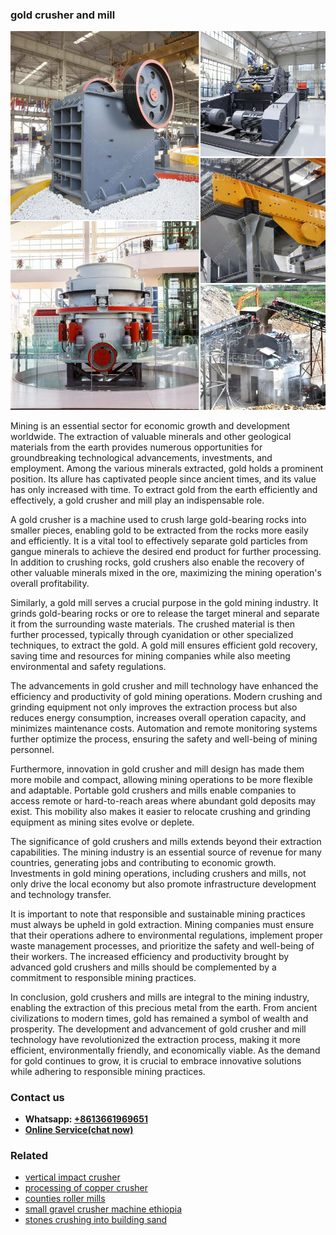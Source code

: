 <h3>gold crusher and mill</h3><img src='1708589517.jpg' alt=''><p>Mining is an essential sector for economic growth and development worldwide. The extraction of valuable minerals and other geological materials from the earth provides numerous opportunities for groundbreaking technological advancements, investments, and employment. Among the various minerals extracted, gold holds a prominent position. Its allure has captivated people since ancient times, and its value has only increased with time. To extract gold from the earth efficiently and effectively, a gold crusher and mill play an indispensable role.</p><p>A gold crusher is a machine used to crush large gold-bearing rocks into smaller pieces, enabling gold to be extracted from the rocks more easily and efficiently. It is a vital tool to effectively separate gold particles from gangue minerals to achieve the desired end product for further processing. In addition to crushing rocks, gold crushers also enable the recovery of other valuable minerals mixed in the ore, maximizing the mining operation's overall profitability.</p><p>Similarly, a gold mill serves a crucial purpose in the gold mining industry. It grinds gold-bearing rocks or ore to release the target mineral and separate it from the surrounding waste materials. The crushed material is then further processed, typically through cyanidation or other specialized techniques, to extract the gold. A gold mill ensures efficient gold recovery, saving time and resources for mining companies while also meeting environmental and safety regulations.</p><p>The advancements in gold crusher and mill technology have enhanced the efficiency and productivity of gold mining operations. Modern crushing and grinding equipment not only improves the extraction process but also reduces energy consumption, increases overall operation capacity, and minimizes maintenance costs. Automation and remote monitoring systems further optimize the process, ensuring the safety and well-being of mining personnel.</p><p>Furthermore, innovation in gold crusher and mill design has made them more mobile and compact, allowing mining operations to be more flexible and adaptable. Portable gold crushers and mills enable companies to access remote or hard-to-reach areas where abundant gold deposits may exist. This mobility also makes it easier to relocate crushing and grinding equipment as mining sites evolve or deplete.</p><p>The significance of gold crushers and mills extends beyond their extraction capabilities. The mining industry is an essential source of revenue for many countries, generating jobs and contributing to economic growth. Investments in gold mining operations, including crushers and mills, not only drive the local economy but also promote infrastructure development and technology transfer.</p><p>It is important to note that responsible and sustainable mining practices must always be upheld in gold extraction. Mining companies must ensure that their operations adhere to environmental regulations, implement proper waste management processes, and prioritize the safety and well-being of their workers. The increased efficiency and productivity brought by advanced gold crushers and mills should be complemented by a commitment to responsible mining practices.</p><p>In conclusion, gold crushers and mills are integral to the mining industry, enabling the extraction of this precious metal from the earth. From ancient civilizations to modern times, gold has remained a symbol of wealth and prosperity. The development and advancement of gold crusher and mill technology have revolutionized the extraction process, making it more efficient, environmentally friendly, and economically viable. As the demand for gold continues to grow, it is crucial to embrace innovative solutions while adhering to responsible mining practices.</p><h3>Contact us</h3><ul><li><strong>Whatsapp:&nbsp;<a href="https://wa.me/8613661969651">+8613661969651</a></strong></li><li><a href="https://swt.shibang-china.com/?git&amp;zhl&amp;gold crusher and mill"><strong>Online Service(chat now)</strong></a></li></ul><h3>Related</h3><ul><li><a href='vertical impact crusher.md'>vertical impact crusher</a></li><li><a href='processing of copper crusher.md'>processing of copper crusher</a></li><li><a href='counties roller mills.md'>counties roller mills</a></li><li><a href='small gravel crusher machine ethiopia.md'>small gravel crusher machine ethiopia</a></li><li><a href='stones crushing into building sand.md'>stones crushing into building sand</a></li></ul>